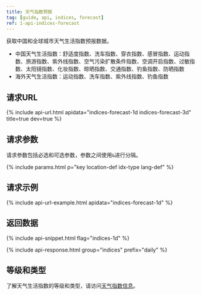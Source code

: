 ```yaml
---
title: 天气指数预报
tag: [guide, api, indices, forecast]
ref: 1-api-indices-forecast
---
```


获取中国和全球城市天气生活指数预报数据。

- 中国天气生活指数：舒适度指数、洗车指数、穿衣指数、感冒指数、运动指数、旅游指数、紫外线指数、空气污染扩散条件指数、空调开启指数、过敏指数、太阳镜指数、化妆指数、晾晒指数、交通指数、钓鱼指数、防晒指数
- 海外天气生活指数：运动指数、洗车指数、紫外线指数、钓鱼指数

## 请求URL

{% include api-url.html apidata="indices-forecast-1d indices-forecast-3d" title=true dev=true %}

## 请求参数

请求参数包括必选和可选参数，参数之间使用`&`进行分隔。

{% include params.html p="key location-def idx-type lang-def" %}

## 请求示例

{% include api-url-example.html apidata="indices-forecast-1d" %}

## 返回数据

{% include api-snippet.html flag="indices-1d" %}

{% include api-response.html group="indices" prefix="daily" %}

## 等级和类型

了解天气生活指数的等级和类型，请访问[天气指数信息](/docs/resource/indices-info/)。
